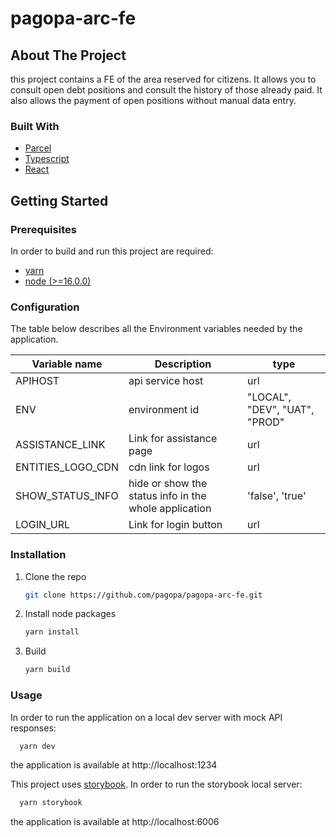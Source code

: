 # pagopa-arc-fe

## About The Project

this project contains a FE of the area reserved for citizens. It allows you to consult open debt positions and consult the history of those already paid. It also allows the payment of open positions without manual data entry.

### Built With

- [Parcel](https://parceljs.org)
- [Typescript](https://www.typescriptlang.org)
- [React](https://it.legacy.reactjs.org/)

## Getting Started

### Prerequisites

In order to build and run this project are required:

- [yarn](https://yarnpkg.com/)
- [node (>=16.0.0)](https://nodejs.org/it/)

### Configuration

The table below describes all the Environment variables needed by the application.

| Variable name     | Description                                           | type                          |
| ----------------- | ----------------------------------------------------- | ----------------------------- |
| APIHOST           | api service host                                      | url                           |
| ENV               | environment id                                        | "LOCAL", "DEV", "UAT", "PROD" |
| ASSISTANCE_LINK   | Link for assistance page                              | url                           |
| ENTITIES_LOGO_CDN | cdn link for logos                                    | url                           |
| SHOW_STATUS_INFO  | hide or show the status info in the whole application | 'false', 'true'               |
| LOGIN_URL         | Link for login button                                 | url                           |

### Installation

1. Clone the repo
   ```sh
   git clone https://github.com/pagopa/pagopa-arc-fe.git
   ```
2. Install node packages
   ```sh
   yarn install
   ```
3. Build
   ```sh
   yarn build
   ```

### Usage

In order to run the application on a local dev server with mock API responses:

```sh
  yarn dev
```

the application is available at http://localhost:1234

This project uses [storybook](https://storybook.js.org/).
In order to run the storybook local server:

```sh
  yarn storybook
```

the application is available at http://localhost:6006
